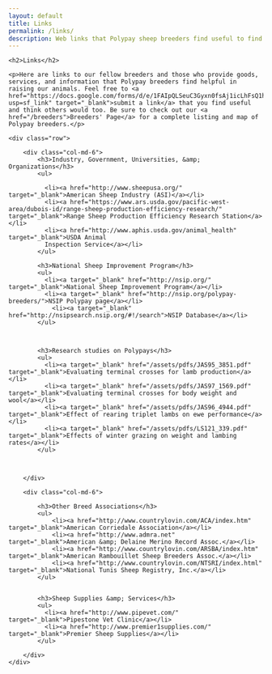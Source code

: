 ```yaml
---
layout: default
title: Links
permalink: /links/
description: Web links that Polypay sheep breeders find useful to find other breeders and supplies that they need to maintain their flocks.
---
```


<div class="links">

	<h2>Links</h2>

	<p>Here are links to our fellow breeders and those who provide goods, services, and information that Polypay breeders find helpful in raising our animals. Feel free to <a href="https://docs.google.com/forms/d/e/1FAIpQLSeuC3Gyxn0fsAj1icLhFsQ1hkmV0qPn39RYiIsbhioGmy_Vpg/viewform?usp=sf_link" target="_blank">submit a link</a> that you find useful and think others would too. Be sure to check out our <a href="/breeders">Breeders' Page</a> for a complete listing and map of Polypay breeders.</p>

	<div class="row">

		<div class="col-md-6">
			<h3>Industry, Government, Universities, &amp; Organizations</h3>
			<ul>

			  <li><a href="http://www.sheepusa.org/" target="_blank">American Sheep Industry (ASI)</a></li>
			  <li><a href="https://www.ars.usda.gov/pacific-west-area/dubois-id/range-sheep-production-efficiency-research/" target="_blank">Range Sheep Production Efficiency Research Station</a></li>
			  <li><a href="http://www.aphis.usda.gov/animal_health" target="_blank">USDA Animal
			  Inspection Service</a></li>
			</ul>

			<h3>National Sheep Improvement Program</h3>
			<ul>
			  <li><a target="_blank" href="http://nsip.org/" target="_blank">National Sheep Improvement Program</a></li>
			  <li><a target="_blank" href="http://nsip.org/polypay-breeders/">NSIP Polypay page</a></li>
				<li><a target="_blank" href="http://nsipsearch.nsip.org/#!/search">NSIP Database</a></li>
			</ul>



			<h3>Research studies on Polypays</h3>
			<ul>
			  <li><a target="_blank" href="/assets/pdfs/JAS95_3851.pdf" target="_blank">Evaluating terminal crosses for lamb production</a></li>
			  <li><a target="_blank" href="/assets/pdfs/JAS97_1569.pdf" target="_blank">Evaluating terminal crosses for body weight and wool</a></li>
			  <li><a target="_blank" href="/assets/pdfs/JAS96_4944.pdf" target="_blank">Effect of rearing triplet lambs on ewe performance</a></li>
			  <li><a target="_blank" href="/assets/pdfs/LS121_339.pdf" target="_blank">Effects of winter grazing on weight and lambing rates</a></li>
			</ul>



		</div>

		<div class="col-md-6">

			<h3>Other Breed Associations</h3>
			<ul>
				<li><a href="http://www.countrylovin.com/ACA/index.htm" target="_blank">American Corriedale Association</a></li>
				<li><a href="http://www.admra.net" target="_blank">American &amp; Delaine Merino Record Assoc.</a></li>
				<li><a href="http://www.countrylovin.com/ARSBA/index.htm" target="_blank">American Rambouillet Sheep Breeders Assoc.</a></li>
				<li><a href="http://www.countrylovin.com/NTSRI/index.html" target="_blank">National Tunis Sheep Registry, Inc.</a></li>
			</ul>


			<h3>Sheep Supplies &amp; Services</h3>
			<ul>
			  <li><a href="http://www.pipevet.com/" target="_blank">Pipestone Vet Clinic</a></li>
			  <li><a href="http://www.premier1supplies.com/" target="_blank">Premier Sheep Supplies</a></li>
			</ul>

		</div>
	</div>
</div>
